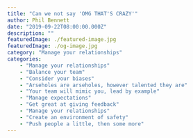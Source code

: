 ```yaml
---
title: "Can we not say 'OMG THAT'S CRAZY'"
author: Phil Bennett
date: "2019-09-22T08:00:00.000Z"
description: ""
featuredImage: ./featured-image.jpg
featuredImage: ./og-image.jpg
category: "Manage your relationships"
categories: 
    - "Manage your relationships"
    - "Balance your team"
    - "Consider your biases"
    - "Arseholes are arseholes, however talented they are"
    - "Your team will mimic you, lead by example"
    - "Manage expectations"
    - "Get great at giving feedback"
    - "Manage your relationships"
    - "Create an environment of safety"
    - "Push people a little, then some more"
---
```


